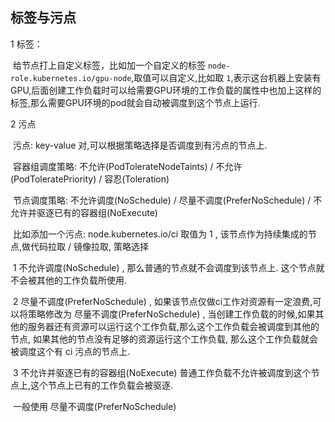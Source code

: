 ## 标签与污点



1 标签：

​		给节点打上自定义标签，比如加一个自定义的标签 `node-role.kubernetes.io/gpu-node`,取值可以自定义,比如取 `1`,表示这台机器上安装有GPU,后面创建工作负载时可以给需要GPU环境的工作负载的属性中也加上这样的标签,那么需要GPU环境的pod就会自动被调度到这个节点上运行.





2 污点

​		污点: key-value 对,可以根据策略选择是否调度到有污点的节点上.

​		容器组调度策略: 不允许(PodTolerateNodeTaints) / 不允许(PodToleratePriority) / 容忍(Toleration)

​		节点调度策略: 不允许调度(NoSchedule) / 尽量不调度(PreferNoSchedule) / 不允许并驱逐已有的容器组(NoExecute)

​		比如添加一个污点: node.kubernetes.io/ci 取值为 1 , 该节点作为持续集成的节点,做代码拉取 / 镜像拉取, 策略选择 

​			1 不允许调度(NoSchedule) , 那么普通的节点就不会调度到该节点上. 这个节点就不会被其他的工作负载所使用. 

​			2 尽量不调度(PreferNoSchedule) , 如果该节点仅做ci工作对资源有一定浪费,可以将策略修改为 尽量不调度(PreferNoSchedule) , 当创建工作负载的时候,如果其他的服务器还有资源可以运行这个工作负载,那么这个工作负载会被调度到其他的节点, 如果其他的节点没有足够的资源运行这个工作负载, 那么这个工作负载就会被调度这个有 ci 污点的节点上.

​			3 不允许并驱逐已有的容器组(NoExecute) 普通工作负载不允许被调度到这个节点上,这个节点上已有的工作负载会被驱逐.



​			一般使用 尽量不调度(PreferNoSchedule) 

